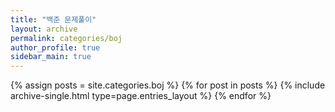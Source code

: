 ```yaml
---
title: "백준 문제풀이"
layout: archive
permalink: categories/boj
author_profile: true
sidebar_main: true
---
```


{% assign posts = site.categories.boj %}
{% for post in posts %} {% include archive-single.html type=page.entries_layout %} {% endfor %}